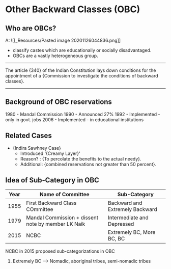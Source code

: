 # Other Backward Classes (OBC)

## Who are OBCs?
A: ![[_Resources/Pasted image 20201126044836.png]]
- classify castes which are educationally or 
socially disadvantaged. 
- OBCs are a vastly heterogeneous group.

---

The article {340} of the Indian Constitution lays down conditions for the appointment of a {Commission to 
investigate the conditions of backward classes}. 

---

## Background of OBC reservations
1980 - Mandal Commission
1990 - Announced 27%
1992 - Implemented - only in govt. jobs
2006 - Implemented - in educational institutions

## Related Cases

- {Indira Sawhney Case} 
	- Introduced '{Creamy Layer}'
	- Reason? : {To percolate the benefits to the actual needy}.
	- Additional: {combined reservations not greater than 50 percent}.

## Idea of Sub-Category in OBC
| Year | Name of Committee                                  | Sub-Category                    |
| ---- | -------------------------------------------------- | ------------------------------- |
| 1955 | First Backward Class COmmittee                     | Backward and Extremely Backward |
| 1979 | Mandal Commission + dissent note by member LK Naik | Intermediate and Depressed      |
| 2015 | NCBC                                               | Extremely BC, More BC, BC       |


NCBC in 2015 proposed sub-categorizations in OBC 
1. Extremely BC --> Nomadic, aboriginal tribes, semi-nomadic tribes